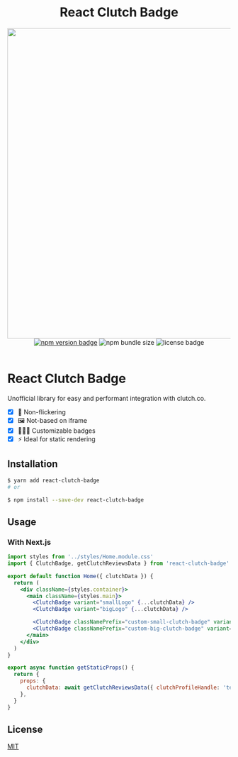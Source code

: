 <div align="center">
  <h1>React Clutch Badge</h1>
  <img width="700" src="https://i.imgur.com/QmzdcFD_d.webp?maxwidth=1520&fidelity=grand">
  <br />
</div>

<div align="center">
  <a href="https://www.npmjs.com/package/react-clutch-badge"><img alt="npm version badge" src="https://img.shields.io/npm/v/react-clutch-badge"></a>  
  <img alt="npm bundle size" src="https://img.shields.io/bundlephobia/min/react-clutch-badge">
  <img alt="license badge" src="https://img.shields.io/npm/l/react-clutch-badge">
</div>

<br />

# React Clutch Badge

Unofficial library for easy and performant integration with clutch.co.

- [x] 📸 Non-flickering
- [x] 🖼 Not-based on iframe
- [x] 👮🏼‍♂️ Customizable badges
- [x] ⚡️ Ideal for static rendering

## Installation

```bash
$ yarn add react-clutch-badge
# or

$ npm install --save-dev react-clutch-badge
```

## Usage

### With Next.js

```jsx
import styles from '../styles/Home.module.css'
import { ClutchBadge, getClutchReviewsData } from 'react-clutch-badge'

export default function Home({ clutchData }) {
  return (
    <div className={styles.container}>
      <main className={styles.main}>
        <ClutchBadge variant="smallLogo" {...clutchData} />
        <ClutchBadge variant="bigLogo" {...clutchData} />

        <ClutchBadge classNamePrefix="custom-small-clutch-badge" variant="smallLogo" {...clutchData} />
        <ClutchBadge classNamePrefix="custom-big-clutch-badge" variant="bigLogo" {...clutchData} />
      </main>
    </div>
  )
}

export async function getStaticProps() {
  return {
    props: {
      clutchData: await getClutchReviewsData({ clutchProfileHandle: 'testscenario' }),
    },
  }
}
```

## License

[MIT](https://choosealicense.com/licenses/mit/)
